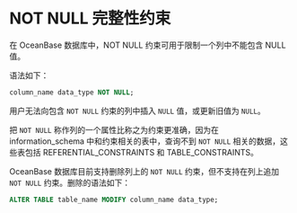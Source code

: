 NOT NULL 完整性约束 
===================================

在 OceanBase 数据库中，NOT NULL 约束可用于限制一个列中不能包含 NULL 值。

语法如下：

```sql
column_name data_type NOT NULL;
```



用户无法向包含 `NOT NULL` 约束的列中插入 `NULL` 值，或更新旧值为 `NULL`。

把 `NOT NULL` 称作列的一个属性比称之为约束更准确，因为在 information_schema 中和约束相关的表中，查询不到 `NOT NULL` 相关的数据，这些表包括 REFERENTIAL_CONSTRAINTS 和 TABLE_CONSTRAINTS。

OceanBase 数据库目前支持删除列上的 `NOT NULL` 约束，但不支持在列上追加 `NOT NULL` 约束。删除的语法如下：

```sql
ALTER TABLE table_name MODIFY column_name data_type;
```


